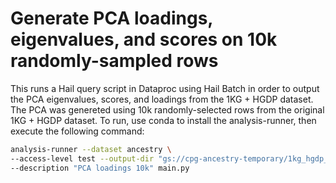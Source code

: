 # Generate PCA loadings, eigenvalues, and scores on 10k randomly-sampled rows

This runs a Hail query script in Dataproc using Hail Batch in order to output the PCA eigenvalues, scores, and loadings from the 1KG + HGDP dataset. The PCA was genereted using 10k randomly-selected rows from the original 1KG + HGDP dataset. To run, use conda to install the analysis-runner, then execute the following command:

```sh
analysis-runner --dataset ancestry \
--access-level test --output-dir "gs://cpg-ancestry-temporary/1kg_hgdp_pca/v0" \
--description "PCA loadings 10k" main.py
```
